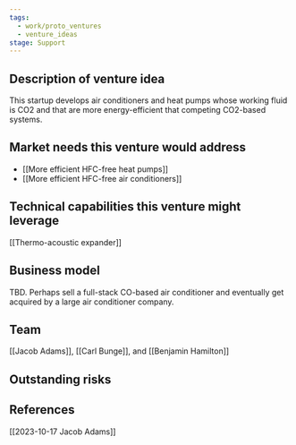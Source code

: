 ```yaml
---
tags:
  - work/proto_ventures
  - venture_ideas
stage: Support
---
```

## Description of venture idea
This startup develops air conditioners and heat pumps whose working fluid is CO2 and that are more energy-efficient that competing CO2-based systems.

## Market needs this venture would address
- [[More efficient HFC-free heat pumps]]
- [[More efficient HFC-free air conditioners]]

## Technical capabilities this venture might leverage
[[Thermo-acoustic expander]]

## Business model
TBD. Perhaps sell a full-stack CO-based air conditioner and eventually get acquired by a large air conditioner company.

## Team
[[Jacob Adams]], [[Carl Bunge]], and [[Benjamin Hamilton]]

## Outstanding risks


## References
[[2023-10-17 Jacob Adams]]
